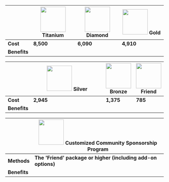 <script setup lang="ts">
import TitaniumPart from './titanium.md'
import DiamondPart from './diamond.md'
import GoldPart from './gold.md'
import SliverPart from './sliver.md'
import BronzePart from './bronze.md'
import FriendPart from './friend.md'
import OverseaPart from './oversea.md'
</script>

|              | ![](/@/assets/images/sponsorships/levels/titanium.webp) Titanium | ![](/@/assets/images/sponsorships/levels/diamond.webp) Diamond | ![](/@/assets/images/sponsorships/levels/gold.webp) Gold |
| ------------ | ---------------------------------------------------------------- | -------------------------------------------------------------- | -------------------------------------------------------- |
| **Cost**     | **8,500**                                                        | **6,090**                                                      | **4,910**                                                |
| **Benefits** | <TitaniumPart />                                                 | <DiamondPart />                                                | <GoldPart />                                             |

|              | ![](/@/assets/images/sponsorships/levels/sliver.webp) Silver | ![](/@/assets/images/sponsorships/levels/bronze.webp) Bronze | ![](/@/assets/images/sponsorships/levels/friend.webp) Friend |
| ------------ | ------------------------------------------------------------ | ------------------------------------------------------------ | ------------------------------------------------------------ |
| **Cost**     | **2,945**                                                    | **1,375**                                                    | **785**                                                      |
| **Benefits** | <SliverPart />                                               | <BronzePart />                                               | <FriendPart />                                               |

|              | ![](/@/assets/images/sponsorships/levels/oversea.webp) Customized Community Sponsorship Program |
| ------------ | ----------------------------------------------------------------------------------------------- |
| **Methods**  | **The 'Friend' package or higher (including add-on options)**                                   |
| **Benefits** | <OverseaPart />                                                                                 |

<style scoped>
table {
  th {
    text-align: center;
    > img {
      margin: 0 auto;
      width: 80px;
      height: 80px;
    }

  }

  tr {
    td {
      :deep(p) {
        margin: 6px 0;
      }
      :deep(ul) {
        margin: 0;
      }
      :deep(ul>li) {
        margin-top: 0;
      }
    }

    td:first-child {
      width: 10%;
    }

    td:nth-child(n+2) {
      width: 30%;
    }
  }
}

table:nth-child(n+3) {
  tr {
    td:first-child {
      width: 10%;
    }
    td:nth-child(n+2) {
      width: 90%;
    }
  }
}
</style>
